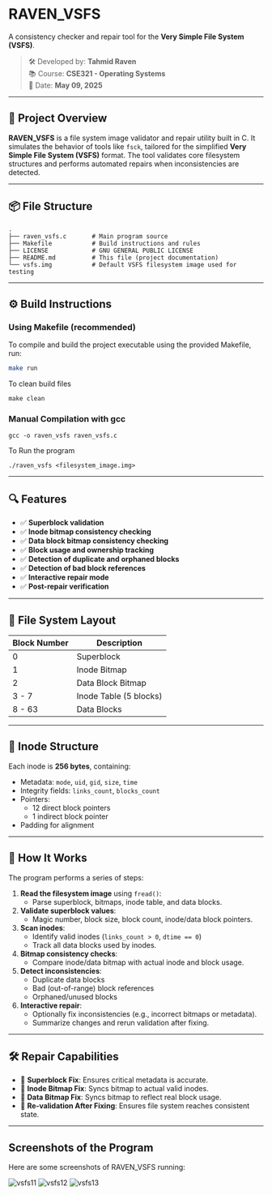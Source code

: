 # RAVEN_VSFS

A consistency checker and repair tool for the **Very Simple File System (VSFS)**.

> 🛠️ Developed by: **Tahmid Raven**  
> 📚 Course: **CSE321 - Operating Systems**  
> 📅 Date: **May 09, 2025**

---

## 📝 Project Overview

**RAVEN_VSFS** is a file system image validator and repair utility built in C. It simulates the behavior of tools like `fsck`, tailored for the simplified **Very Simple File System (VSFS)** format. The tool validates core filesystem structures and performs automated repairs when inconsistencies are detected.

---

## 📦 File Structure

```plaintext
.
├── raven_vsfs.c       # Main program source
├── Makefile           # Build instructions and rules
├── LICENSE            # GNU GENERAL PUBLIC LICENSE
├── README.md          # This file (project documentation)
└── vsfs.img           # Default VSFS filesystem image used for testing

```
---
## ⚙️ Build Instructions

### Using Makefile (recommended)

To compile and build the project executable using the provided Makefile, run:

```bash
make run
```

To clean build files
```
make clean
```

### Manual Compilation with gcc

```
gcc -o raven_vsfs raven_vsfs.c
```

To Run the program
```
./raven_vsfs <filesystem_image.img>
```

---

## 🔍 Features

- ✅ **Superblock validation**
- ✅ **Inode bitmap consistency checking**
- ✅ **Data block bitmap consistency checking**
- ✅ **Block usage and ownership tracking**
- ✅ **Detection of duplicate and orphaned blocks**
- ✅ **Detection of bad block references**
- ✅ **Interactive repair mode**
- ✅ **Post-repair verification**

---

## 🧱 File System Layout

| Block Number | Description            |
|--------------|------------------------|
| 0            | Superblock             |
| 1            | Inode Bitmap           |
| 2            | Data Block Bitmap      |
| 3 - 7        | Inode Table (5 blocks) |
| 8 - 63       | Data Blocks            |

---

## 🧾 Inode Structure

Each inode is **256 bytes**, containing:

- Metadata: `mode`, `uid`, `gid`, `size`, `time`
- Integrity fields: `links_count`, `blocks_count`
- Pointers:
  - 12 direct block pointers
  - 1 indirect block pointer
- Padding for alignment

---

## 🚀 How It Works

The program performs a series of steps:

1. **Read the filesystem image** using `fread()`:
   - Parse superblock, bitmaps, inode table, and data blocks.
2. **Validate superblock values**:
   - Magic number, block size, block count, inode/data block pointers.
3. **Scan inodes**:
   - Identify valid inodes (`links_count > 0`, `dtime == 0`)
   - Track all data blocks used by inodes.
4. **Bitmap consistency checks**:
   - Compare inode/data bitmap with actual inode and block usage.
5. **Detect inconsistencies**:
   - Duplicate data blocks
   - Bad (out-of-range) block references
   - Orphaned/unused blocks
6. **Interactive repair**:
   - Optionally fix inconsistencies (e.g., incorrect bitmaps or metadata).
   - Summarize changes and rerun validation after fixing.

---

## 🛠️ Repair Capabilities

- 🔧 **Superblock Fix**: Ensures critical metadata is accurate.
- 🔧 **Inode Bitmap Fix**: Syncs bitmap to actual valid inodes.
- 🔧 **Data Bitmap Fix**: Syncs bitmap to reflect real block usage.
- 🔄 **Re-validation After Fixing**: Ensures file system reaches consistent state.

---

## Screenshots of the Program

Here are some screenshots of RAVEN_VSFS running:

  ![vsfs11](https://github.com/user-attachments/assets/5fe6c0f3-7b90-4503-83ac-e40bb1bd6a58)
  ![vsfs12](https://github.com/user-attachments/assets/3966c518-6603-4267-8107-83b003129c7b)
  ![vsfs13](https://github.com/user-attachments/assets/51b275bb-6bf7-4f99-bf81-3d6d87f57d97)



